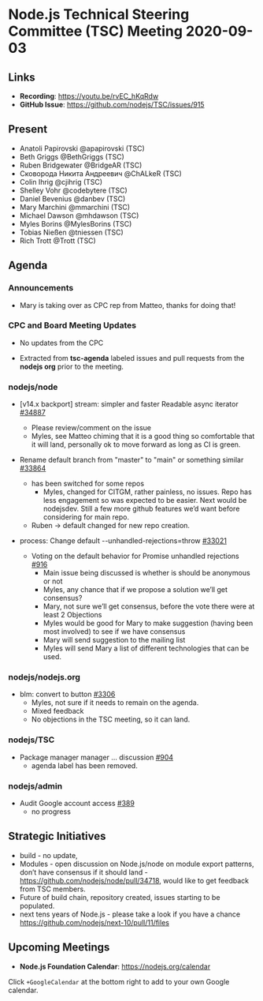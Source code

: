 ﻿# Node.js Technical Steering Committee (TSC) Meeting 2020-09-03

## Links

* **Recording**: https://youtu.be/rvEC_hKqRdw  
* **GitHub Issue**: https://github.com/nodejs/TSC/issues/915

## Present

* Anatoli Papirovski @apapirovski (TSC)
* Beth Griggs @BethGriggs (TSC)
* Ruben Bridgewater @BridgeAR (TSC)
* Сковорода Никита Андреевич @ChALkeR (TSC)
* Colin Ihrig @cjihrig (TSC)
* Shelley Vohr @codebytere (TSC)
* Daniel Bevenius @danbev (TSC)
* Mary Marchini @mmarchini (TSC)
* Michael Dawson @mhdawson (TSC)
* Myles Borins @MylesBorins (TSC)
* Tobias Nießen @tniessen (TSC)
* Rich Trott @Trott (TSC)

## Agenda

### Announcements

* Mary is taking over as CPC rep from Matteo, thanks for doing that!

### CPC and Board Meeting Updates

* No updates from the CPC
 
* Extracted from **tsc-agenda** labeled issues and pull requests from the **nodejs org** prior to the meeting.


### nodejs/node


* \[v14.x backport\] stream: simpler and faster Readable async iterator  [#34887](https://github.com/nodejs/node/pull/34887)
  * Please review/comment on the issue
  * Myles, see Matteo chiming that it is a good thing so comfortable that it will land, personally
    ok to move forward as long as CI is green.
 
* Rename default branch from "master" to "main" or something similar [#33864](https://github.com/nodejs/node/issues/33864)
  * has been switched for some repos
    * Myles, changed for CITGM, rather painless, no issues. Repo has less engagement so was
      expected to be easier. Next would be nodejsdev.  Still a few more github features we’d want
      before considering for main repo.
  * Ruben -> default changed for new repo creation.

* process: Change default --unhandled-rejections=throw [#33021](https://github.com/nodejs/node/pull/33021)
  * Voting on the default behavior for Promise unhandled rejections [#916](https://github.com/nodejs/TSC/issues/916)
    * Main issue being discussed is whether is should be anonymous or not
    * Myles, any chance that if we propose a solution we’ll get consensus?
     * Mary, not sure we’ll get consensus, before the vote there were at least 2
       Objections
     * Myles would be good for Mary to make suggestion (having been most involved)
       to see if we have consensus
     * Mary will send suggestion to the mailing list
     * Myles will send Mary a list of different technologies that can be used.
  
### nodejs/nodejs.org

* blm: convert to button [#3306](https://github.com/nodejs/nodejs.org/pull/3306)
  * Myles, not sure if it needs to remain on the agenda.
  * Mixed feedback 
  * No objections in the TSC  meeting, so it can land.

### nodejs/TSC

* Package manager manager ... discussion [#904](https://github.com/nodejs/TSC/issues/904)
  * agenda label has been removed.

### nodejs/admin

* Audit Google account access [#389](https://github.com/nodejs/admin/issues/389)
  * no progress

## Strategic Initiatives

* build - no update, 
* Modules - open discussion on Node.js/node on module export patterns, don’t have consensus
  if it should land - https://github.com/nodejs/node/pull/34718, would like to get feedback from
  TSC members.
* Future of build chain, repository created, issues starting to be populated.
* next tens years of Node.js - please take a look if you have a chance https://github.com/nodejs/next-10/pull/11/files

## Upcoming Meetings

* **Node.js Foundation Calendar**: https://nodejs.org/calendar


Click `+GoogleCalendar` at the bottom right to add to your own Google calendar.
